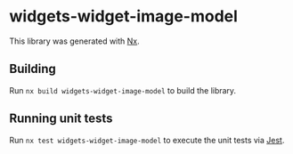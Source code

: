 # widgets-widget-image-model

This library was generated with [Nx](https://nx.dev).

## Building

Run `nx build widgets-widget-image-model` to build the library.

## Running unit tests

Run `nx test widgets-widget-image-model` to execute the unit tests via [Jest](https://jestjs.io).
